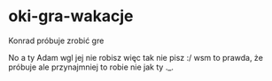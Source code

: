 # oki-gra-wakacje
Konrad próbuje zrobić gre

No a ty Adam wgl jej nie robisz więc tak nie pisz :/ wsm to prawda, że próbuje ale przynajmniej to robie nie jak ty ._.